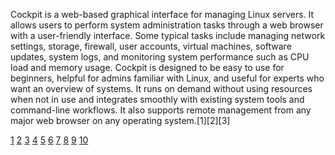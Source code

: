 Cockpit is a web-based graphical interface for managing Linux servers. It allows users to perform system administration tasks
through a web browser with a user-friendly interface. Some typical tasks include managing network settings, storage,
firewall, user accounts, virtual machines, software updates, system logs, and monitoring system performance such as CPU load
and memory usage. Cockpit is designed to be easy to use for beginners, helpful for admins familiar with Linux, and useful for
experts who want an overview of systems. It runs on demand without using resources when not in use and integrates smoothly
with existing system tools and command-line workflows. It also supports remote management from any major web browser on any
operating system.[1][2][3]

[1](https://www.geeksforgeeks.org/linux-unix/how-to-use-linux-cockpit-to-manage-system-performance/)
[2](https://cockpit-project.org) [3](https://www.redhat.com/en/blog/intro-cockpit)
[4](https://github.com/cockpit-project/cockpit)
[5](https://linuxsecurity.com/news/security-projects/cockpit-a-beginner-friendly-web-based-linux-server-manager)
[6](https://www.suse.com/c/cockpit-the-new-web-based-management-interface-for-sles-16/) [7](https://lwn.net/Articles/965434/)
[8](https://docs.redhat.com/en/documentation/red_hat_enterprise_linux_atomic_host/7/html-single/getting_started_with_cockpit/index)
[9](https://www.youtube.com/watch?v=L9fMWCRcqIE) [10](https://cockpit-project.org/running)
